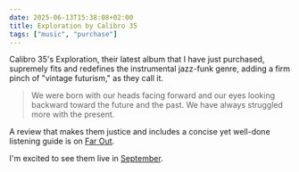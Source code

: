 ```yaml
---
date: 2025-06-13T15:38:08+02:00
title: Exploration by Calibro 35
tags: ["music", "purchase"]
---
```


Calibro 35's Exploration, their latest album that I have just purchased, supremely fits and redefines the instrumental jazz-funk genre, adding a firm pinch of "vintage futurism," as they call it. 

> We were born with our heads facing forward and our eyes looking backward toward the future and the past. We have always struggled more with the present.

A review that makes them justice and includes a concise yet well-done listening guide is on [Far Out](https://faroutmagazine.co.uk/calibro-35-exploration-album-review/).

I'm excited to see them live in [September](https://dice.fm/event/yokb7a-calibro-35-3rd-sep-rocca-malatestiana-cesena-tickets).